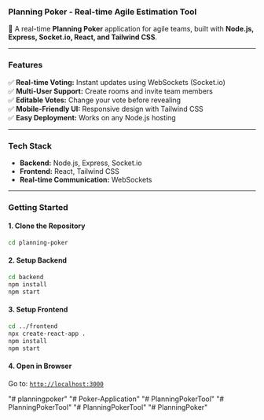 ### **Planning Poker - Real-time Agile Estimation Tool**  
🚀 A real-time **Planning Poker** application for agile teams, built with **Node.js, Express, Socket.io, React, and Tailwind CSS**.  

---

### **Features**  
✅ **Real-time Voting:** Instant updates using WebSockets (Socket.io)  
✅ **Multi-User Support:** Create rooms and invite team members  
✅ **Editable Votes:** Change your vote before revealing  
✅ **Mobile-Friendly UI:** Responsive design with Tailwind CSS  
✅ **Easy Deployment:** Works on any Node.js hosting  

---

### **Tech Stack**  
- **Backend:** Node.js, Express, Socket.io  
- **Frontend:** React, Tailwind CSS  
- **Real-time Communication:** WebSockets  

---

### **Getting Started**  

#### **1. Clone the Repository**
```sh
cd planning-poker
```

#### **2. Setup Backend**
```sh
cd backend
npm install
npm start
```

#### **3. Setup Frontend**
```sh
cd ../frontend
npx create-react-app .
npm install
npm start
```

#### **4. Open in Browser**
Go to: [`http://localhost:3000`](http://localhost:3000)  

"# planningpoker" 
"# Poker-Application" 
"# PlanningPokerTool" 
"# PlanningPokerTool" 
"# PlanningPokerTool" 
"# PlanningPoker" 
